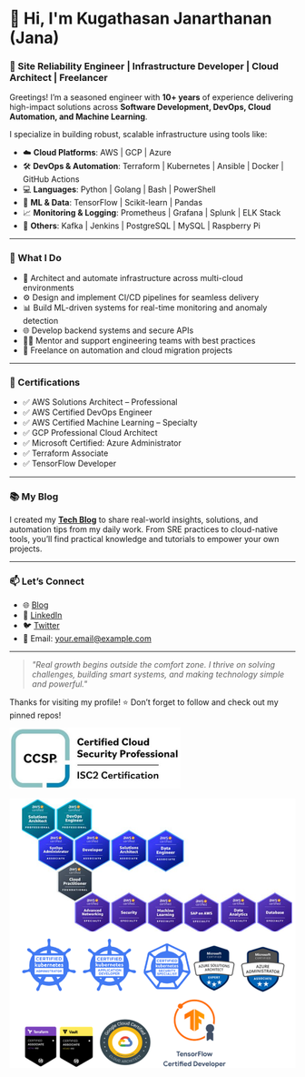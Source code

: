 # 👋 Hi, I'm Kugathasan Janarthanan (Jana)

### 🚀 Site Reliability Engineer | Infrastructure Developer | Cloud Architect | Freelancer

Greetings! I’m a seasoned engineer with **10+ years** of experience delivering high-impact solutions across **Software Development, DevOps, Cloud Automation, and Machine Learning**.

I specialize in building robust, scalable infrastructure using tools like:

- ☁️ **Cloud Platforms**: AWS | GCP | Azure  
- 🛠️ **DevOps & Automation**: Terraform | Kubernetes | Ansible | Docker | GitHub Actions  
- 💻 **Languages**: Python | Golang | Bash | PowerShell  
- 🧠 **ML & Data**: TensorFlow | Scikit-learn | Pandas  
- 📈 **Monitoring & Logging**: Prometheus | Grafana | Splunk | ELK Stack  
- 🔌 **Others**: Kafka | Jenkins | PostgreSQL | MySQL | Raspberry Pi

---

### 🔧 What I Do

- 🧱 Architect and automate infrastructure across multi-cloud environments  
- ⚙️ Design and implement CI/CD pipelines for seamless delivery  
- 📊 Build ML-driven systems for real-time monitoring and anomaly detection  
- 🌐 Develop backend systems and secure APIs  
- 🧑‍🏫 Mentor and support engineering teams with best practices  
- 🤝 Freelance on automation and cloud migration projects

---

### 📜 Certifications

- ✅ AWS Solutions Architect – Professional  
- ✅ AWS Certified DevOps Engineer  
- ✅ AWS Certified Machine Learning – Specialty  
- ✅ GCP Professional Cloud Architect  
- ✅ Microsoft Certified: Azure Administrator  
- ✅ Terraform Associate  
- ✅ TensorFlow Developer  

---

### 📚 My Blog

I created my [**Tech Blog**](https://your-blog-url.com) to share real-world insights, solutions, and automation tips from my daily work. From SRE practices to cloud-native tools, you’ll find practical knowledge and tutorials to empower your own projects.

---

### 📫 Let’s Connect

- 🌐 [Blog](https://your-blog-url.com)  
- 💼 [LinkedIn](https://linkedin.com/in/your-profile)  
- 🐦 [Twitter](https://twitter.com/your-handle)  
- 📧 Email: your.email@example.com

---

> _"Real growth begins outside the comfort zone. I thrive on solving challenges, building smart systems, and making technology simple and powerful."_  

Thanks for visiting my profile! ⭐️ Don’t forget to follow and check out my pinned repos!


![Certs](ccsp_git.png)

![Certs](certs.png)

